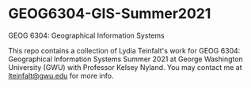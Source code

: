 # GEOG6304-GIS-Summer2021
GEOG 6304: Geographical Information Systems

This repo contains a collection of Lydia Teinfalt's work for GEOG 6304: Geographical Information Systems Summer  2021 at George Washington University (GWU) with Professor Kelsey Nyland. You may contact me at lteinfalt@gwu.edu for more info.

